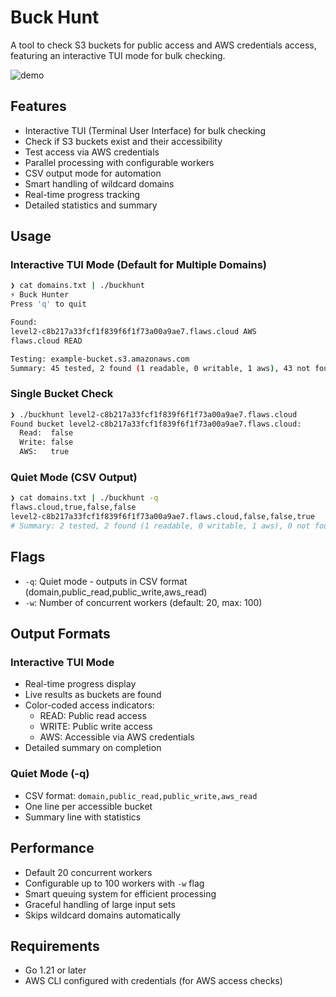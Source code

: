 # Buck Hunt

A tool to check S3 buckets for public access and AWS credentials access, featuring an interactive TUI mode for bulk checking.

![demo](https://github.com/user-attachments/assets/fb85d4b6-2026-41f5-8c1a-0d2588ba42eb)



## Features

- Interactive TUI (Terminal User Interface) for bulk checking
- Check if S3 buckets exist and their accessibility
- Test access via AWS credentials
- Parallel processing with configurable workers
- CSV output mode for automation
- Smart handling of wildcard domains
- Real-time progress tracking
- Detailed statistics and summary

## Usage

### Interactive TUI Mode (Default for Multiple Domains)
```bash
❯ cat domains.txt | ./buckhunt
⚡ Buck Hunter
Press 'q' to quit

Found:
level2-c8b217a33fcf1f839f6f1f73a00a9ae7.flaws.cloud AWS
flaws.cloud READ

Testing: example-bucket.s3.amazonaws.com
Summary: 45 tested, 2 found (1 readable, 0 writable, 1 aws), 43 not found
```

### Single Bucket Check
```bash
❯ ./buckhunt level2-c8b217a33fcf1f839f6f1f73a00a9ae7.flaws.cloud
Found bucket level2-c8b217a33fcf1f839f6f1f73a00a9ae7.flaws.cloud:
  Read:  false
  Write: false
  AWS:   true
```

### Quiet Mode (CSV Output)
```bash
❯ cat domains.txt | ./buckhunt -q
flaws.cloud,true,false,false
level2-c8b217a33fcf1f839f6f1f73a00a9ae7.flaws.cloud,false,false,true
# Summary: 2 tested, 2 found (1 readable, 0 writable, 1 aws), 0 not found
```

## Flags

- `-q`: Quiet mode - outputs in CSV format (domain,public_read,public_write,aws_read)
- `-w`: Number of concurrent workers (default: 20, max: 100)

## Output Formats

### Interactive TUI Mode
- Real-time progress display
- Live results as buckets are found
- Color-coded access indicators:
  - READ: Public read access
  - WRITE: Public write access
  - AWS: Accessible via AWS credentials
- Detailed summary on completion

### Quiet Mode (-q)
- CSV format: `domain,public_read,public_write,aws_read`
- One line per accessible bucket
- Summary line with statistics

## Performance

- Default 20 concurrent workers
- Configurable up to 100 workers with `-w` flag
- Smart queuing system for efficient processing
- Graceful handling of large input sets
- Skips wildcard domains automatically

## Requirements

- Go 1.21 or later
- AWS CLI configured with credentials (for AWS access checks)
